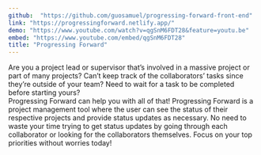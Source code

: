 ```yaml
---
github:  "https://github.com/guosamuel/progressing-forward-front-end"
link: "https://progressingforward.netlify.app/"
demo: "https://www.youtube.com/watch?v=qgSnM6FDT28&feature=youtu.be"
embed: "https://www.youtube.com/embed/qgSnM6FDT28"
title: "Progressing Forward"
---
```


Are you a project lead or supervisor that’s involved in a massive project or part of many projects? Can’t keep track of the collaborators’ tasks since they’re outside of your team? Need to wait for a task to be completed before starting yours?
<br />
Progressing Forward can help you with all of that! Progressing Forward is a project management tool where the user can see the status of their respective projects and provide status updates as necessary. No need to waste your time trying to get status updates by going through each collaborator or looking for the collaborators themselves. Focus on your top priorities without worries today!
